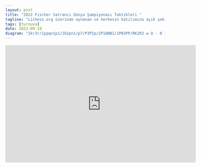 ```yaml
---
layout: post
title: "2022 Fischer Satrancı Dünya Şampiyonası Taktikleri "
tagline: "Lichess.org üzerinde oynanan ve herkesin katılımına açık şekiklde düzenlenen Offerspill Dünya Satranç960 Şampiyonası elemeleri sona erdi. Son 16 arasına giren oyuncuların eleme sistemiyle oynadığı turnuvada yarı finale kadar gelindi. Yarı Finale adını yazdıran oyuncular Abdusattarov, Abasov, Giri ve Meier oldular. Ben de bu turnuvada oynanan ilginç karşılaşmaları derledim. "
tags: [turnuva]
date: 2022-09-19
diagram: "2kr3r/1ppqn1p1/2b2pn1/p7/P3P2p/2P1QNB1/1PB3PP/RK2R3 w Q - 0 16"
---
```


<iframe width=600 height=371 src="https://lichess.org/study/embed/X6IMPGpt/jniWblHM" frameborder=0></iframe>
